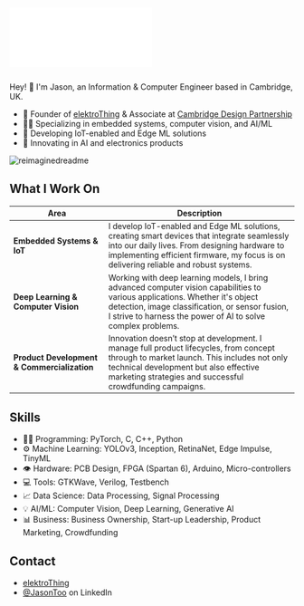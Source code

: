 <h1 align="left">
  <img src="https://github.com/tooyipjee/tooyipjee/blob/main/Jason%20Too.gif" alt="Jason Too" width="50%" />
</h1>

Hey! 👋
I'm Jason, an Information & Computer Engineer based in Cambridge, UK.

- 🦔 Founder of [elektroThing](http://elektrothing.com/) & Associate at [Cambridge Design Partnership](https://www.cambridge-design.com/)
- 👨‍💻 Specializing in embedded systems, computer vision, and AI/ML
- 🧭 Developing IoT-enabled and Edge ML solutions
- 👥 Innovating in AI and electronics products
  
<img src="https://myreadme.vercel.app/api/embed/tooyipjee?panels=toprepositories,toplanguages,commitgraph" alt="reimaginedreadme" />

## What I Work On

| **Area** | **Description** |
| --- | --- |
| **Embedded Systems & IoT** | I develop IoT-enabled and Edge ML solutions, creating smart devices that integrate seamlessly into our daily lives. From designing hardware to implementing efficient firmware, my focus is on delivering reliable and robust systems. | 
| **Deep Learning & Computer Vision** | Working with deep learning models, I bring advanced computer vision capabilities to various applications. Whether it's object detection, image classification, or sensor fusion, I strive to harness the power of AI to solve complex problems. | 
| **Product Development & Commercialization** | Innovation doesn’t stop at development. I manage full product lifecycles, from concept through to market launch. This includes not only technical development but also effective marketing strategies and successful crowdfunding campaigns. | 

## Skills
- 👨‍💻 Programming: PyTorch, C, C++, Python
- ⚙️ Machine Learning: YOLOv3, Inception, RetinaNet, Edge Impulse, TinyML
- 👁️ Hardware: PCB Design, FPGA (Spartan 6), Arduino, Micro-controllers
- 💻 Tools: GTKWave, Verilog, Testbench
- 📈 Data Science: Data Processing, Signal Processing
- 💡 AI/ML: Computer Vision, Deep Learning, Generative AI
- 📊 Business: Business Ownership, Start-up Leadership, Product Marketing, Crowdfunding

## Contact
- [elektroThing](http://elektrothing.com/)
- [@JasonToo](https://www.linkedin.com/in/jason-too/) on LinkedIn
